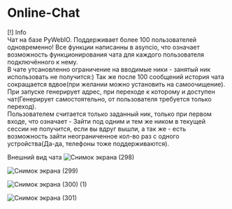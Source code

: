 # Online-Chat

[!] Info <br>
Чат на базе PyWebIO. Поддерживает более 100 пользователей одновременно! Все функции написанны в asyncio, что означает возможность функционирования чата для каждого пользователя подключённого к нему. <br>
В чате утсановленно ограничение на вводимые ники - занятый ник использовать не получится:) Так же после 100 сообщений история чата сокращается вдвое(при желании можно установить на самоочищение). <br>
При запуске генерирует адрес, при переходе к которому и доступен чат(Генерирует самостоятельно, от пользователя требуется только переход). <br>
Пользователем считается только заданный ник, только при первом входе, что означает - Зайти под одним и тем же ником в текущей сессии не получится, если вы вдруг вышли, а так же -
есть возможность зайти неограниченное кол-во раз с одного устройства(Да-да, телефоны тоже поддерживаются).

Внешний вид чата
![Снимок экрана (298)](https://github.com/TimurKarkoshin/Online-Chat/assets/144448914/56556cb7-302a-45c4-80d2-3e6214bd048b)

![Снимок экрана (299)](https://github.com/TimurKarkoshin/Online-Chat/assets/144448914/277edd7a-4ca2-49a3-891a-f73fc83d5db8)

![Снимок экрана (300) (1)](https://github.com/TimurKarkoshin/Online-Chat/assets/144448914/4fa92b7b-bb8e-44c1-99bc-27bb13dfdb74)

![Снимок экрана (301)](https://github.com/TimurKarkoshin/Online-Chat/assets/144448914/81ee9b69-91a9-4236-a669-73421f1b1a78)
